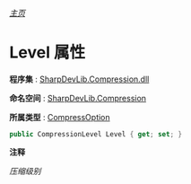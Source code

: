 ###### [主页](./Index.md "主页")

# Level 属性

**程序集** : [SharpDevLib.Compression.dll](./SharpDevLib.Compression.assembly.md "SharpDevLib.Compression.dll")

**命名空间** : [SharpDevLib.Compression](./SharpDevLib.Compression.namespace.md "SharpDevLib.Compression")

**所属类型** : [CompressOption](./SharpDevLib.Compression.CompressOption.md "CompressOption")

``` csharp
public CompressionLevel Level { get; set; }
```

**注释**

*压缩级别*



